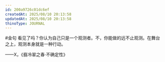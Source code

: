 ```yaml
---
id: 200a9726c01dc6ef
createdAt: 2025/08/10 20:13:58
updatedAt: 2025/08/10 20:13:58
thinoType: JOURNAL
---
```

#金句 看见了吗？你认为自己只是一个观测者。不，你能做的远不止观测。在舞台之上，观测本身就是一种行动。

——X，《翡冷翠之春·不确定性》